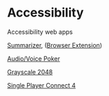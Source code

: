 # Accessibility

Accessibility web apps

[Summarizer](https://github.com/adamalston/Summarizer), ([Browser Extension](https://github.com/adamalston/SmmryChromeExtension))

[Audio/Voice Poker](https://github.com/adamalston/Poker)

[Grayscale 2048](https://github.com/adamalston/2048)

[Single Player Connect 4](https://github.com/adamalston/Connect4)
